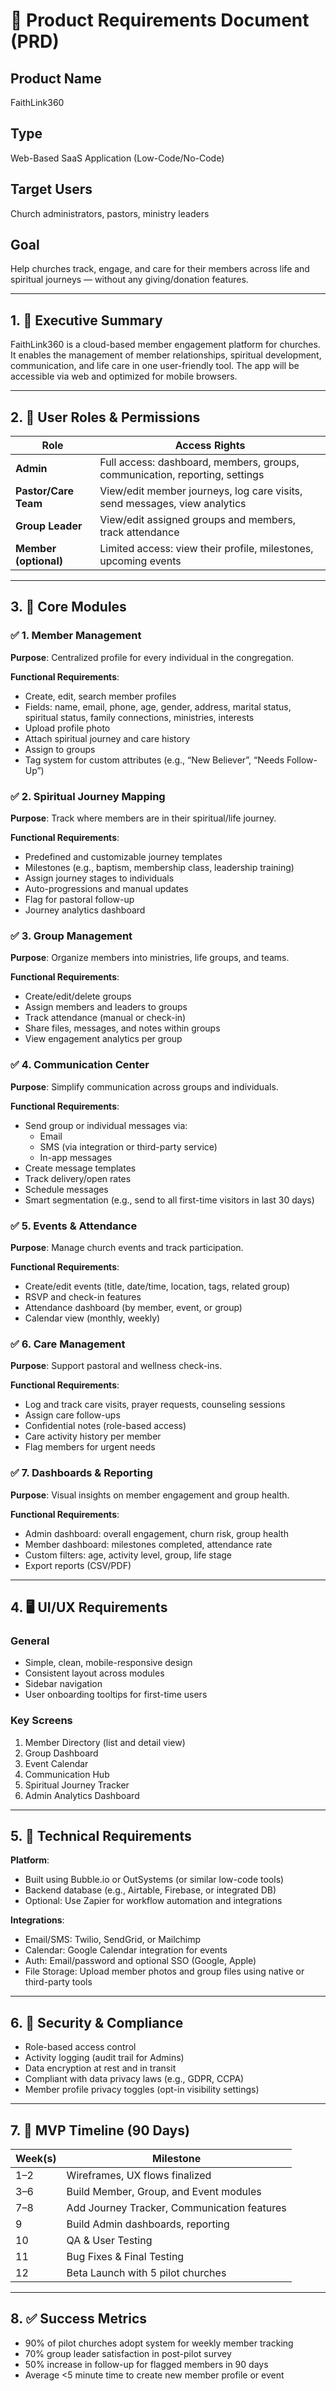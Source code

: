 # 📄 Product Requirements Document (PRD)

## Product Name
FaithLink360

## Type
Web-Based SaaS Application (Low-Code/No-Code)

## Target Users
Church administrators, pastors, ministry leaders

## Goal
Help churches track, engage, and care for their members across life and spiritual journeys — without any giving/donation features.

---

## 1. 📌 Executive Summary
FaithLink360 is a cloud-based member engagement platform for churches. It enables the management of member relationships, spiritual development, communication, and life care in one user-friendly tool. The app will be accessible via web and optimized for mobile browsers.

---

## 2. 🔐 User Roles & Permissions

| Role             | Access Rights |
|------------------|---------------|
| **Admin**        | Full access: dashboard, members, groups, communication, reporting, settings |
| **Pastor/Care Team** | View/edit member journeys, log care visits, send messages, view analytics |
| **Group Leader** | View/edit assigned groups and members, track attendance |
| **Member (optional)** | Limited access: view their profile, milestones, upcoming events |

---

## 3. 🧭 Core Modules

### ✅ 1. Member Management
**Purpose**: Centralized profile for every individual in the congregation.

**Functional Requirements**:
- Create, edit, search member profiles
- Fields: name, email, phone, age, gender, address, marital status, spiritual status, family connections, ministries, interests
- Upload profile photo
- Attach spiritual journey and care history
- Assign to groups
- Tag system for custom attributes (e.g., “New Believer”, “Needs Follow-Up”)

### ✅ 2. Spiritual Journey Mapping
**Purpose**: Track where members are in their spiritual/life journey.

**Functional Requirements**:
- Predefined and customizable journey templates
- Milestones (e.g., baptism, membership class, leadership training)
- Assign journey stages to individuals
- Auto-progressions and manual updates
- Flag for pastoral follow-up
- Journey analytics dashboard

### ✅ 3. Group Management
**Purpose**: Organize members into ministries, life groups, and teams.

**Functional Requirements**:
- Create/edit/delete groups
- Assign members and leaders to groups
- Track attendance (manual or check-in)
- Share files, messages, and notes within groups
- View engagement analytics per group

### ✅ 4. Communication Center
**Purpose**: Simplify communication across groups and individuals.

**Functional Requirements**:
- Send group or individual messages via:
  - Email
  - SMS (via integration or third-party service)
  - In-app messages
- Create message templates
- Track delivery/open rates
- Schedule messages
- Smart segmentation (e.g., send to all first-time visitors in last 30 days)

### ✅ 5. Events & Attendance
**Purpose**: Manage church events and track participation.

**Functional Requirements**:
- Create/edit events (title, date/time, location, tags, related group)
- RSVP and check-in features
- Attendance dashboard (by member, event, or group)
- Calendar view (monthly, weekly)

### ✅ 6. Care Management
**Purpose**: Support pastoral and wellness check-ins.

**Functional Requirements**:
- Log and track care visits, prayer requests, counseling sessions
- Assign care follow-ups
- Confidential notes (role-based access)
- Care activity history per member
- Flag members for urgent needs

### ✅ 7. Dashboards & Reporting
**Purpose**: Visual insights on member engagement and group health.

**Functional Requirements**:
- Admin dashboard: overall engagement, churn risk, group health
- Member dashboard: milestones completed, attendance rate
- Custom filters: age, activity level, group, life stage
- Export reports (CSV/PDF)

---

## 4. 🖥 UI/UX Requirements

### General
- Simple, clean, mobile-responsive design
- Consistent layout across modules
- Sidebar navigation
- User onboarding tooltips for first-time users

### Key Screens
1. Member Directory (list and detail view)
2. Group Dashboard
3. Event Calendar
4. Communication Hub
5. Spiritual Journey Tracker
6. Admin Analytics Dashboard

---

## 5. 🔧 Technical Requirements

**Platform**:
- Built using Bubble.io or OutSystems (or similar low-code tools)
- Backend database (e.g., Airtable, Firebase, or integrated DB)
- Optional: Use Zapier for workflow automation and integrations

**Integrations**:
- Email/SMS: Twilio, SendGrid, or Mailchimp
- Calendar: Google Calendar integration for events
- Auth: Email/password and optional SSO (Google, Apple)
- File Storage: Upload member photos and group files using native or third-party tools

---

## 6. 🔐 Security & Compliance

- Role-based access control
- Activity logging (audit trail for Admins)
- Data encryption at rest and in transit
- Compliant with data privacy laws (e.g., GDPR, CCPA)
- Member profile privacy toggles (opt-in visibility settings)

---

## 7. 📅 MVP Timeline (90 Days)

| Week(s) | Milestone |
|---------|-----------|
| 1–2     | Wireframes, UX flows finalized |
| 3–6     | Build Member, Group, and Event modules |
| 7–8     | Add Journey Tracker, Communication features |
| 9       | Build Admin dashboards, reporting |
| 10      | QA & User Testing |
| 11      | Bug Fixes & Final Testing |
| 12      | Beta Launch with 5 pilot churches |

---

## 8. ✅ Success Metrics

- 90% of pilot churches adopt system for weekly member tracking
- 70% group leader satisfaction in post-pilot survey
- 50% increase in follow-up for flagged members in 90 days
- Average <5 minute time to create new member profile or event

